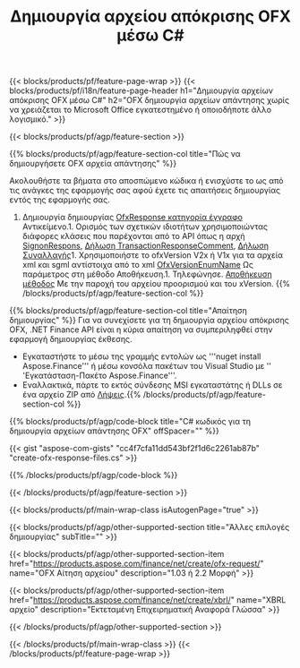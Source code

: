 ﻿---
title: Δημιουργία αρχείου απόκρισης OFX μέσω C#
description: Κωδικός δείγματος για τη δημιουργία αρχείου απάντησης OFX. Χρησιμοποιήστε τον κωδικό API παράδειγμα για τη δημιουργία αρχείων απάντησης OFX μέσα σε .NET βάση εφαρμογών. 
url: /el/net/create/ofx-response/
family: finance
platformtag: net
feature: create
informat: OFX Response
outformat: 
otherformats: OFX Response
---
{{< blocks/products/pf/feature-page-wrap >}}
{{< blocks/products/pf/i18n/feature-page-header h1="Δημιουργία αρχείων απόκρισης OFX μέσω C#" h2="OFX δημιουργία αρχείων απάντησης χωρίς να χρειάζεται το Microsoft Office εγκατεστημένο ή οποιοδήποτε άλλο λογισμικό." >}}

{{< blocks/products/pf/agp/feature-section >}}

{{% blocks/products/pf/agp/feature-section-col title="Πώς να δημιουργήσετε OFX αρχεία απάντησης" %}}

Ακολουθήστε τα βήματα στο αποσπώμενο κώδικα ή ενισχύστε το ως από τις ανάγκες της εφαρμογής σας αφού έχετε τις απαιτήσεις δημιουργίας εντός της εφαρμογής σας.

1. Δημιουργία δημιουργίας [OfxResponse κατηγορία έγγραφο](https://apireference.aspose.com/finance/net/aspose.finance.ofx/ofxresponsedocument) Αντικείμενο.1. Ορισμός των σχετικών ιδιοτήτων χρησιμοποιώντας διάφορες κλάσεις που παρέχονται από το API όπως η αρχή [SignonRespons](https://apireference.aspose.com/finance/net/aspose.finance.ofx.signon/signonresponse),  [Δήλωση TransactionResponseComment](https://apireference.aspose.com/finance/net/aspose.finance.ofx.bank/statementtransactionresponse), [Δήλωση Συναλλαγής](https://apireference.aspose.com/finance/net/aspose.finance.ofx/statementtransaction)1. Χρησιμοποιήστε το ofxVersion V2x ή V1x για τα αρχεία xml και sgml αντίστοιχα από το xml [OfxVersionEnumName](https://apireference.aspose.com/finance/net/aspose.finance.ofx/ofxversionenum) Ως παράμετρος στη μέθοδο Αποθήκευση.1. Τηλεφώνησε. [Αποθήκευση μέθοδος](https://apireference.aspose.com/finance/net/aspose.finance.ofx/ofxresponsedocument/methods/save) Με την παροχή του αρχείου προορισμού και του xVersion.
{{% /blocks/products/pf/agp/feature-section-col %}}

{{% blocks/products/pf/agp/feature-section-col title="Απαίτηση δημιουργίας" %}}
Για να συνεχίσετε για τη δημιουργία αρχείου απόκρισης OFX, .NET Finance API είναι η κύρια απαίτηση να συμπεριληφθεί στην εφαρμογή δημιουργίας έκθεσης. 
- Εγκαταστήστε το μέσω της γραμμής εντολών ως '''nuget install Aspose.Finance''' ή μέσω κονσόλα πακέτων του Visual Studio με '' 'Εγκατάσταση-Πακέτο Aspose.Finance'''.
- Εναλλακτικά, πάρτε το εκτός σύνδεσης MSI εγκαταστάτης ή DLLs σε ένα αρχείο ZIP από [Λήψεις](https://downloads.aspose.com/finance/net).{{% /blocks/products/pf/agp/feature-section-col %}}

{{% blocks/products/pf/agp/code-block title="C# κωδικός για τη δημιουργία αρχείων απάντησης OFX" offSpacer="" %}}

{{< gist "aspose-com-gists" "cc4f7cfa11dd543bf2f1d6c2261ab87b" "create-ofx-response-files.cs" >}}

{{% /blocks/products/pf/agp/code-block %}}

{{< /blocks/products/pf/agp/feature-section >}}

{{< blocks/products/pf/main-wrap-class isAutogenPage="true" >}}

{{< blocks/products/pf/agp/other-supported-section title="Άλλες επιλογές δημιουργίας" subTitle="" >}}

{{< blocks/products/pf/agp/other-supported-section-item href="https://products.aspose.com/finance/net/create/ofx-request/" name="OFX Αίτηση αρχείου" description="1.03 ή 2.2 Μορφή" >}}

{{< blocks/products/pf/agp/other-supported-section-item href="https://products.aspose.com/finance/net/create/xbrl/" name="XBRL αρχείο" description="Εκτεταμένη Επιχειρηματική Αναφορά Γλώσσα" >}}

{{< /blocks/products/pf/agp/other-supported-section >}}

{{< /blocks/products/pf/main-wrap-class >}}
{{< /blocks/products/pf/feature-page-wrap >}}